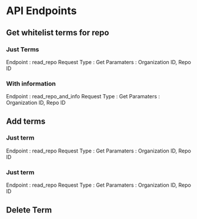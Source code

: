 # API Endpoints

## Get whitelist terms for repo

### Just Terms

Endpoint        : read_repo
Request Type    : Get
Paramaters      : Organization ID, Repo ID

### With information

Endpoint        : read_repo_and_info
Request Type    : Get
Paramaters      : Organization ID, Repo ID

## Add terms

### Just term

Endpoint        : read_repo
Request Type    : Get
Paramaters      : Organization ID, Repo ID

### Just term

Endpoint        : read_repo
Request Type    : Get
Paramaters      : Organization ID, Repo ID

## Delete Term
